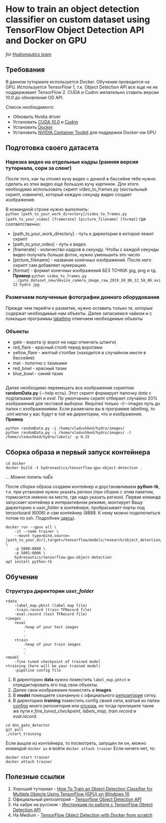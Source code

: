 # How to train an object detection classifier on custom dataset using TensorFlow Object Detection API and Docker on GPU
*for [Hydronautics team](https://vk.com/hydronautics)*
## Требования
В данном туториале используется Docker. Обучение проводится на GPU. Используется TensorFlow 1, т.к. Object Detection API все еще не не поддерживает TensorFlow 2. CUDA и Cudnn желательно ставить версии 10.0 до обновления OD API.

*Список необходимого:*
- Обновить Nvidia driver
- Установить [CUDA 10.0](https://developer.nvidia.com/cuda-10.0-download-archive) и [Cudnn](https://developer.nvidia.com/rdp/cudnn-archive)
- Установить [Docker](https://docs.docker.com/install/linux/docker-ce/ubuntu/)
- Установить [NVIDIA Container Toolkit](https://github.com/NVIDIA/nvidia-docker) для поддержки Docker-ом GPU
## Подготовка своего датасета
### Нарезка видео на отдельные кадры (ранняя версия туториала, сори за сленг)
После того, как ты отснял кучу видео с донкой в бассейне тебе нужно сделать из этих видео еще большую кучу картинок. Для этого необходимо использовать скрипт video_to_frames.py (костыльный скрипт, извините), который каждую секунду видео создает изображение.

В командной строке нужно выполнить:  
`python [path_to_your_work_directory]/video_to_frames.py [path_to_your_video] [framerate] [picture_filename] [format]` 
где соответственно:
- [path_to_your_work_directory] - путь к директории в которой лежит скрипт
- [path_to_your_video] - путь к видео
- [framerate] - количество кадров в секунду. Чтобы с каждой секунды видео получать больше фоток, нужно уменьшить это число
- [picture_filename] - название конечных изображений. После него скрипт сам добавляет нумерацию.
- [format] - формат конечных изображений БЕЗ ТОЧКИ: jpg, png и тд.
**Пример**
`python video_to_frames.py ../gate_dataset_new/device_camera_image_raw_2019_10_06_12_58_06.avi 12 hydro jpg`
### Размечаем полученные фотографии донного оборудования
Прежде чем перейти к разметке, нужно оставить только те, которые содержат необходимые нам объекты.
Далее запасаемся чайком и с помощью программы [labelImg](https://github.com/tzutalin/labelImg) отмечаем необходимые объекты
### Объекты
- gate - ворота (у ворот не надо отмечать штанги)
- red_flare - красный столб перед воротами
- yellow_flare - желтый столбик (находится в случайном месте в бассейне)
- mat - полотно с тазиками
- red_bowl - красный тазик
- blue_bowl - синий тазик
##
Далее необходимо перемешать все изображения скриптом **randomData.py** (--help есть). Этот скрипт формирует папочку *data* с подпапками *train* и *eval*. По умолчанию скрипт отбирает случайно 20% изображений для тестовой выборки. Required только -i/--images путь до папки с изображениями. Если размечали вы в программе labelImg, то .xml метки у вас будут в той же директории, что и изображения.
**Пример**
```
python randomData.py -i /home/vladushked/hydro/images/
python randomData.py -i /home/vladushked/hydro/images/ -l /home/vladushked/hydro/labels/ -p 0.15
```
## Сборка образа и первый запуск контейнера
```
cd docker
docker build -t hydronautics/tensorflow-gpu-object-detection .
```
*...*
*Можно попить чаЁк*

После сборки образа создаем контейнер и доустанавливаем **python-tk**, т.к. при установке нужно указать регион (при сборке с этим пакетом, тормозится именно на месте, где надо указать регион).
Первая команда запускает контейнер в интерактивном режиме, монтирует Вашу директорию к *user_folder* в контейнере, пробрасывает порты под tensorboard (6006) и сам контейнер (8888. К нему можно подключиться потом по ssh. Подробнее [здесь](https://leimao.github.io/blog/TensorBoard-On-Docker/)). 
```
docker run --gpus all \
    -it --name trainer \
    --mount type=bind,source=[path_to_your_dir],target=/tensorflow/models/research/object_detection/user_folder \
    -p 5000:8888 \
    -p 5001:6006 \
    hydronautics/tensorflow-gpu-object-detection
apt install python-tk
```
## Обучение 
### Структура директории *user_folder*
```
+data
    -label_map.pbtxt (label map file)
    -train.record (train TFRecord file)
    -eval.record (test TFRecord file)
+images
    +eval
        -heap of your test images
        -
        -
    +train
        -heap of your train images
        -
        -
+model
    -fine tuned checkpoint of trained model
+training (here will be your trained model)
    -pipeline config file
```
1. В директорию **data** нужно поместить `label_map.pbtxt` и отредактировать его под свои объекты.
2. Далее свои изображения поместить в **images**.
3. В **model** помещаете скачанную с официального [репозитория](https://github.com/tensorflow/models/blob/master/research/object_detection/g3doc/detection_model_zoo.md) сетку. 
4. В директорию **training** поместить config своей сети, взятый из папки [configs](https://github.com/vladushked/dnn_gate_detector/tree/master/configs) моего репозитория или [отсюда](https://github.com/tensorflow/models/tree/master/research/object_detection/samples/configs), но тогда пропишите такие же пути к *fine_tuned_checkpoint*, *labels_map*, *train.record* и *eval.record*.
```
cd dnn_gate_detector
git pull
./start_training
```

Если вышли из контейнера, то посмотреть, запущен ли он, можно командой `docker ps` и войти `docker attach trainer`
Если ничего нет, то:
```
docker start trainer
docker attach trainer
```

## Полезные ссылки

1. Хороший туториал - [How To Train an Object Detection Classifier for Multiple Objects Using TensorFlow (GPU) on Windows 10](https://github.com/EdjeElectronics/TensorFlow-Object-Detection-API-Tutorial-Train-Multiple-Objects-Windows-10)
2. Официальный репозиторий - [Tensorflow Object Detection API](https://github.com/tensorflow/models/tree/master/research/object_detection)
3. На хабре на русском - [Инструкция по работе с TensorFlow Object Detection API](https://habr.com/ru/company/nix/blog/422353/)
4. На Medium - [TensorFlow Object Detection with Docker from scratch](https://towardsdatascience.com/tensorflow-object-detection-with-docker-from-scratch-5e015b639b0b)
